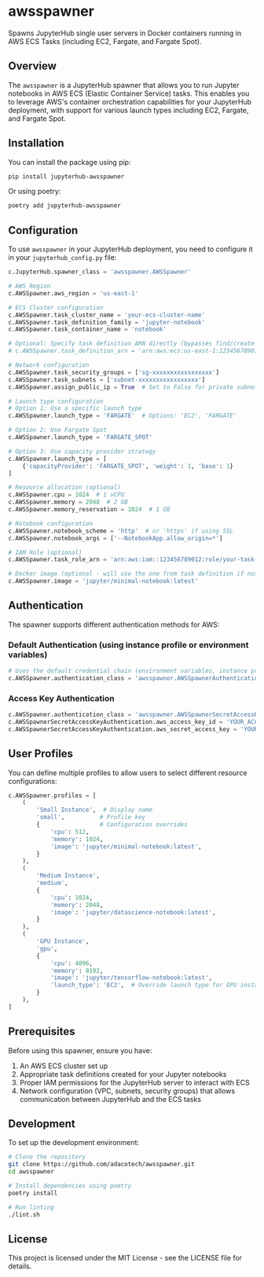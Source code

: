 # awsspawner

Spawns JupyterHub single user servers in Docker containers running in AWS ECS Tasks (including EC2, Fargate, and Fargate Spot).

## Overview

The `awsspawner` is a JupyterHub spawner that allows you to run Jupyter notebooks in AWS ECS (Elastic Container Service) tasks. This enables you to leverage AWS's container orchestration capabilities for your JupyterHub deployment, with support for various launch types including EC2, Fargate, and Fargate Spot.

## Installation

You can install the package using pip:

```bash
pip install jupyterhub-awsspawner
```

Or using poetry:

```bash
poetry add jupyterhub-awsspawner
```

## Configuration

To use `awsspawner` in your JupyterHub deployment, you need to configure it in your `jupyterhub_config.py` file:

```python
c.JupyterHub.spawner_class = 'awsspawner.AWSSpawner'

# AWS Region
c.AWSSpawner.aws_region = 'us-east-1'

# ECS Cluster configuration
c.AWSSpawner.task_cluster_name = 'your-ecs-cluster-name'
c.AWSSpawner.task_definition_family = 'jupyter-notebook'
c.AWSSpawner.task_container_name = 'notebook'

# Optional: Specify task definition ARN directly (bypasses find/create logic)
# c.AWSSpawner.task_definition_arn = 'arn:aws:ecs:us-east-1:123456789012:task-definition/jupyter-notebook:1'

# Network configuration
c.AWSSpawner.task_security_groups = ['sg-xxxxxxxxxxxxxxxxx']
c.AWSSpawner.task_subnets = ['subnet-xxxxxxxxxxxxxxxxx']
c.AWSSpawner.assign_public_ip = True  # Set to False for private subnets

# Launch type configuration
# Option 1: Use a specific launch type
c.AWSSpawner.launch_type = 'FARGATE'  # Options: 'EC2', 'FARGATE'

# Option 2: Use Fargate Spot
c.AWSSpawner.launch_type = 'FARGATE_SPOT'

# Option 3: Use capacity provider strategy
c.AWSSpawner.launch_type = [
    {'capacityProvider': 'FARGATE_SPOT', 'weight': 1, 'base': 1}
]

# Resource allocation (optional)
c.AWSSpawner.cpu = 1024  # 1 vCPU
c.AWSSpawner.memory = 2048  # 2 GB
c.AWSSpawner.memory_reservation = 1024  # 1 GB

# Notebook configuration
c.AWSSpawner.notebook_scheme = 'http'  # or 'https' if using SSL
c.AWSSpawner.notebook_args = ['--NotebookApp.allow_origin=*']

# IAM Role (optional)
c.AWSSpawner.task_role_arn = 'arn:aws:iam::123456789012:role/your-task-role'

# Docker image (optional - will use the one from task definition if not specified)
c.AWSSpawner.image = 'jupyter/minimal-notebook:latest'
```

## Authentication

The spawner supports different authentication methods for AWS:

### Default Authentication (using instance profile or environment variables)

```python
# Uses the default credential chain (environment variables, instance profile, etc.)
c.AWSSpawner.authentication_class = 'awsspawner.AWSSpawnerAuthentication'
```

### Access Key Authentication

```python
c.AWSSpawner.authentication_class = 'awsspawner.AWSSpawnerSecretAccessKeyAuthentication'
c.AWSSpawnerSecretAccessKeyAuthentication.aws_access_key_id = 'YOUR_ACCESS_KEY'
c.AWSSpawnerSecretAccessKeyAuthentication.aws_secret_access_key = 'YOUR_SECRET_KEY'
```

## User Profiles

You can define multiple profiles to allow users to select different resource configurations:

```python
c.AWSSpawner.profiles = [
    (
        'Small Instance',  # Display name
        'small',          # Profile key
        {                 # Configuration overrides
            'cpu': 512,
            'memory': 1024,
            'image': 'jupyter/minimal-notebook:latest',
        }
    ),
    (
        'Medium Instance',
        'medium',
        {
            'cpu': 1024,
            'memory': 2048,
            'image': 'jupyter/datascience-notebook:latest',
        }
    ),
    (
        'GPU Instance',
        'gpu',
        {
            'cpu': 4096,
            'memory': 8192,
            'image': 'jupyter/tensorflow-notebook:latest',
            'launch_type': 'EC2',  # Override launch type for GPU instances
        }
    ),
]
```

## Prerequisites

Before using this spawner, ensure you have:

1. An AWS ECS cluster set up
2. Appropriate task definitions created for your Jupyter notebooks
3. Proper IAM permissions for the JupyterHub server to interact with ECS
4. Network configuration (VPC, subnets, security groups) that allows communication between JupyterHub and the ECS tasks

## Development

To set up the development environment:

```bash
# Clone the repository
git clone https://github.com/adacotech/awsspawner.git
cd awsspawner

# Install dependencies using poetry
poetry install

# Run linting
./lint.sh
```

## License

This project is licensed under the MIT License - see the LICENSE file for details.
